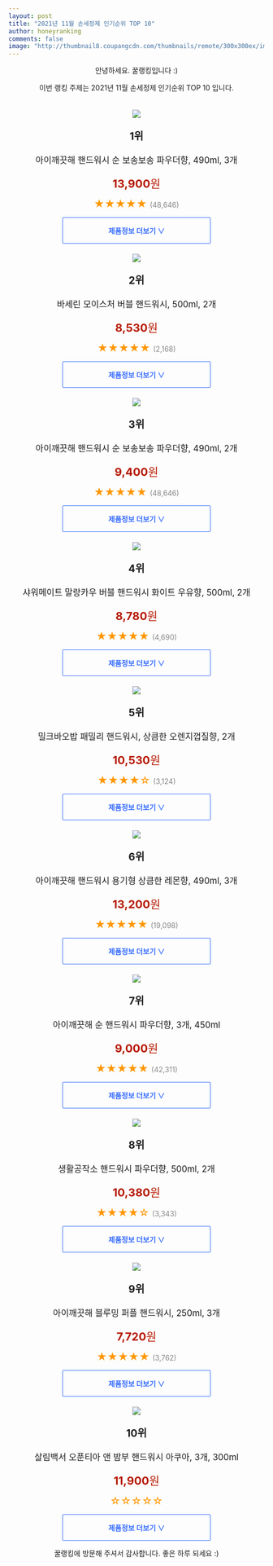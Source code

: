 ```yaml
--- 
layout: post 
title: "2021년 11월 손세정제 인기순위 TOP 10" 
author: honeyranking 
comments: false 
image: "http://thumbnail8.coupangcdn.com/thumbnails/remote/300x300ex/image/rs_quotation_api/ubxsg6q7/baaf74952a9942e0813c65f6f88e3d2b.jpg" 
--- 
```

<p style="text-align: center;">안녕하세요. 꿀랭킹입니다 :)</p> <p style="text-align: center;">이번 랭킹 주제는 2021년 11월 손세정제 인기순위 TOP 10 입니다.</p><center><img src="http://thumbnail8.coupangcdn.com/thumbnails/remote/300x300ex/image/rs_quotation_api/ubxsg6q7/baaf74952a9942e0813c65f6f88e3d2b.jpg" style="margin-top:20px" /></center> <p style="text-align: center; font-size: 20px"><b>1위</b></p> <p style="text-align: center; font-size: 17px">아이깨끗해 핸드워시 순 보송보송 파우더향, 490ml, 3개</p> <p style="text-align: center;"><span style="color: #b61800; font-size: 22px;"><b>13,900</b>원</span></p> <p style="text-align: center;"><span style="color: #ff9600; font-size: 20px;">★★★★★ </span><span style="color: #878787;">(48,646)</span></p> <center><a href="https://link.coupang.com/a/hcnGt"> <div style="font-size: 14px; display: inline-block; padding: 15px 90px; color: #346aff; border-radius: 2px; border: 1px solid #346aff; cursor: pointer;"><b>제품정보 더보기 &or;</b></div> </a></center><center><img src="http://thumbnail8.coupangcdn.com/thumbnails/remote/300x300ex/image/retail/images/2020/07/27/19/9/efb410e0-15c7-4255-8bb9-7ae31afa5e8c.jpg" style="margin-top:20px" /></center> <p style="text-align: center; font-size: 20px"><b>2위</b></p> <p style="text-align: center; font-size: 17px">바세린 모이스처 버블 핸드워시, 500ml, 2개</p> <p style="text-align: center;"><span style="color: #b61800; font-size: 22px;"><b>8,530</b>원</span></p> <p style="text-align: center;"><span style="color: #ff9600; font-size: 20px;">★★★★★ </span><span style="color: #878787;">(2,168)</span></p> <center><a href="https://link.coupang.com/a/hcnGu"> <div style="font-size: 14px; display: inline-block; padding: 15px 90px; color: #346aff; border-radius: 2px; border: 1px solid #346aff; cursor: pointer;"><b>제품정보 더보기 &or;</b></div> </a></center><center><img src="http://thumbnail8.coupangcdn.com/thumbnails/remote/300x300ex/image/retail/images/8707940954663-801ef8f7-1193-40f8-9935-26c890bc7ca8.jpg" style="margin-top:20px" /></center> <p style="text-align: center; font-size: 20px"><b>3위</b></p> <p style="text-align: center; font-size: 17px">아이깨끗해 핸드워시 순 보송보송 파우더향, 490ml, 2개</p> <p style="text-align: center;"><span style="color: #b61800; font-size: 22px;"><b>9,400</b>원</span></p> <p style="text-align: center;"><span style="color: #ff9600; font-size: 20px;">★★★★★ </span><span style="color: #878787;">(48,646)</span></p> <center><a href="https://link.coupang.com/a/hcnGv"> <div style="font-size: 14px; display: inline-block; padding: 15px 90px; color: #346aff; border-radius: 2px; border: 1px solid #346aff; cursor: pointer;"><b>제품정보 더보기 &or;</b></div> </a></center><center><img src="http://thumbnail9.coupangcdn.com/thumbnails/remote/300x300ex/image/retail/images/759067099420275-868b3e68-a9af-49a9-af1c-95d25f677882.jpg" style="margin-top:20px" /></center> <p style="text-align: center; font-size: 20px"><b>4위</b></p> <p style="text-align: center; font-size: 17px">샤워메이트 말랑카우 버블 핸드워시 화이트 우유향, 500ml, 2개</p> <p style="text-align: center;"><span style="color: #b61800; font-size: 22px;"><b>8,780</b>원</span></p> <p style="text-align: center;"><span style="color: #ff9600; font-size: 20px;">★★★★★ </span><span style="color: #878787;">(4,690)</span></p> <center><a href="https://link.coupang.com/a/hcnGw"> <div style="font-size: 14px; display: inline-block; padding: 15px 90px; color: #346aff; border-radius: 2px; border: 1px solid #346aff; cursor: pointer;"><b>제품정보 더보기 &or;</b></div> </a></center><center><img src="http://thumbnail8.coupangcdn.com/thumbnails/remote/300x300ex/image/retail/images/80445443416471-1f8700e8-285f-4eb9-a03e-09dad168c4be.jpg" style="margin-top:20px" /></center> <p style="text-align: center; font-size: 20px"><b>5위</b></p> <p style="text-align: center; font-size: 17px">밀크바오밥 패밀리 핸드워시, 상큼한 오렌지껍질향, 2개</p> <p style="text-align: center;"><span style="color: #b61800; font-size: 22px;"><b>10,530</b>원</span></p> <p style="text-align: center;"><span style="color: #ff9600; font-size: 20px;">★★★★☆ </span><span style="color: #878787;">(3,124)</span></p> <center><a href="https://link.coupang.com/a/hcnGx"> <div style="font-size: 14px; display: inline-block; padding: 15px 90px; color: #346aff; border-radius: 2px; border: 1px solid #346aff; cursor: pointer;"><b>제품정보 더보기 &or;</b></div> </a></center><center><img src="http://thumbnail7.coupangcdn.com/thumbnails/remote/300x300ex/image/rs_quotation_api/utwwkbui/b9bba7223b274ed89b733e273ce711ed.jpg" style="margin-top:20px" /></center> <p style="text-align: center; font-size: 20px"><b>6위</b></p> <p style="text-align: center; font-size: 17px">아이깨끗해 핸드워시 용기형 상큼한 레몬향, 490ml, 3개</p> <p style="text-align: center;"><span style="color: #b61800; font-size: 22px;"><b>13,200</b>원</span></p> <p style="text-align: center;"><span style="color: #ff9600; font-size: 20px;">★★★★★ </span><span style="color: #878787;">(19,098)</span></p> <center><a href="https://link.coupang.com/a/hcnGy"> <div style="font-size: 14px; display: inline-block; padding: 15px 90px; color: #346aff; border-radius: 2px; border: 1px solid #346aff; cursor: pointer;"><b>제품정보 더보기 &or;</b></div> </a></center><center><img src="http://thumbnail7.coupangcdn.com/thumbnails/remote/300x300ex/image/retail/images/4695443553593-9510dbca-a47f-4a18-9298-bdf4b4b4bb2f.jpg" style="margin-top:20px" /></center> <p style="text-align: center; font-size: 20px"><b>7위</b></p> <p style="text-align: center; font-size: 17px">아이깨끗해 순 핸드워시 파우더향, 3개, 450ml</p> <p style="text-align: center;"><span style="color: #b61800; font-size: 22px;"><b>9,000</b>원</span></p> <p style="text-align: center;"><span style="color: #ff9600; font-size: 20px;">★★★★★ </span><span style="color: #878787;">(42,311)</span></p> <center><a href="undefined"> <div style="font-size: 14px; display: inline-block; padding: 15px 90px; color: #346aff; border-radius: 2px; border: 1px solid #346aff; cursor: pointer;"><b>제품정보 더보기 &or;</b></div> </a></center><center><img src="http://thumbnail10.coupangcdn.com/thumbnails/remote/300x300ex/image/retail/images/4350748314553615-90ad668b-b4e3-48b5-84c8-ae5514aada8d.jpg" style="margin-top:20px" /></center> <p style="text-align: center; font-size: 20px"><b>8위</b></p> <p style="text-align: center; font-size: 17px">생활공작소 핸드워시 파우더향, 500ml, 2개</p> <p style="text-align: center;"><span style="color: #b61800; font-size: 22px;"><b>10,380</b>원</span></p> <p style="text-align: center;"><span style="color: #ff9600; font-size: 20px;">★★★★☆ </span><span style="color: #878787;">(3,343)</span></p> <center><a href="https://link.coupang.com/a/hcnGz"> <div style="font-size: 14px; display: inline-block; padding: 15px 90px; color: #346aff; border-radius: 2px; border: 1px solid #346aff; cursor: pointer;"><b>제품정보 더보기 &or;</b></div> </a></center><center><img src="http://thumbnail7.coupangcdn.com/thumbnails/remote/300x300ex/image/rs_quotation_api/rawvivgb/94e3c34c1c9a477599271abdb0e61516.jpg" style="margin-top:20px" /></center> <p style="text-align: center; font-size: 20px"><b>9위</b></p> <p style="text-align: center; font-size: 17px">아이깨끗해 블루밍 퍼플 핸드워시, 250ml, 3개</p> <p style="text-align: center;"><span style="color: #b61800; font-size: 22px;"><b>7,720</b>원</span></p> <p style="text-align: center;"><span style="color: #ff9600; font-size: 20px;">★★★★★ </span><span style="color: #878787;">(3,762)</span></p> <center><a href="https://link.coupang.com/a/hcnGB"> <div style="font-size: 14px; display: inline-block; padding: 15px 90px; color: #346aff; border-radius: 2px; border: 1px solid #346aff; cursor: pointer;"><b>제품정보 더보기 &or;</b></div> </a></center><center><img src="http://thumbnail7.coupangcdn.com/thumbnails/remote/300x300ex/image/rs_quotation_api/erehyfkr/540816c2122943379df1d4b5970e7524.jpg" style="margin-top:20px" /></center> <p style="text-align: center; font-size: 20px"><b>10위</b></p> <p style="text-align: center; font-size: 17px">살림백서 오푼티아 앤 밤부 핸드워시 아쿠아, 3개, 300ml</p> <p style="text-align: center;"><span style="color: #b61800; font-size: 22px;"><b>11,900</b>원</span></p> <p style="text-align: center;"><span style="color: #ff9600; font-size: 20px;">☆☆☆☆☆ </span><span style="color: #878787;"></span></p> <center><a href="https://link.coupang.com/a/hcnGD"> <div style="font-size: 14px; display: inline-block; padding: 15px 90px; color: #346aff; border-radius: 2px; border: 1px solid #346aff; cursor: pointer;"><b>제품정보 더보기 &or;</b></div> </a></center> <p style="text-align: center;">꿀랭킹에 방문해 주셔서 감사합니다. 좋은 하루 되세요 :)</p>
